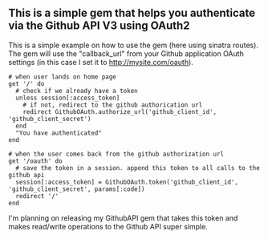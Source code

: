 This is a simple gem that helps you authenticate via the Github API V3 using OAuth2
-----------------------------------------------------------------------------------

This is a simple example on how to use the gem (here using sinatra routes). The gem will use the "callback_url" from your Github application OAuth settings (in this case I set it to http://mysite.com/oauth).

    # when user lands on home page
    get '/' do
      # check if we already have a token
      unless session[:access_token]
        # if not, redirect to the github authorication url
        redirect GithubOAuth.authorize_url('github_client_id', 'github_client_secret')
      end
      "You have authenticated"
    end

    # when the user comes back from the github authorization url
    get '/oauth' do
      # save the token in a session. append this token to all calls to the github api
      session[:access_token] = GithubOAuth.token('github_client_id', 'github_client_secret', params[:code])
      redirect '/'
    end

I'm planning on releasing my GithubAPI gem that takes this token and makes read/write operations to the Github API super simple.